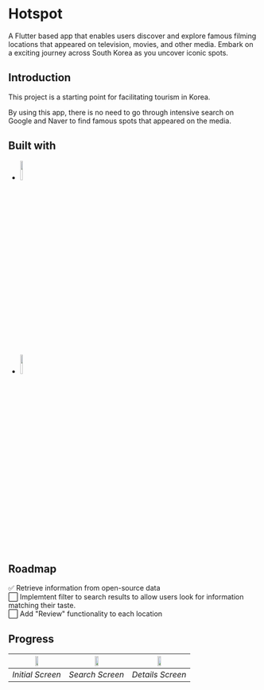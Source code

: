 # Hotspot

A Flutter based app that enables users discover and explore famous filming locations that appeared on television, movies, and other media. Embark on a exciting journey across South Korea as you uncover iconic spots. 

## Introduction

This project is a starting point for facilitating tourism in Korea. 

By using this app, there is no need to go through intensive search on Google and Naver to find famous spots that appeared on the media. 

## Built with

* <code><img width="10%" src="https://www.vectorlogo.zone/logos/flutterio/flutterio-ar21.svg"></code>  
* <code><img width="10%" src="https://www.vectorlogo.zone/logos/firebase/firebase-ar21.svg"></code>

## Roadmap

✅ Retrieve information from open-source data  
⬜ Implemtent filter to search results to allow users look for information matching their taste.  
⬜ Add "Review" functionality to each location 

## Progress

| <img src="https://github.com/jjpp43/hotspot/assets/61809797/aa149c33-64b4-4968-847d-7a0e037ddf4d" width=25%> |<img src="https://github.com/jjpp43/hotspot/assets/61809797/daebe659-a18a-4a70-8e0d-4dc7ef9f1adf" width=25%> |<img src="https://github.com/jjpp43/hotspot/assets/61809797/667c4955-a900-4220-b32e-0fdbafe4bd5b" width=25%> |
|:--:|:--:|:--:|
| *Initial Screen* | *Search Screen* | *Details Screen* |



